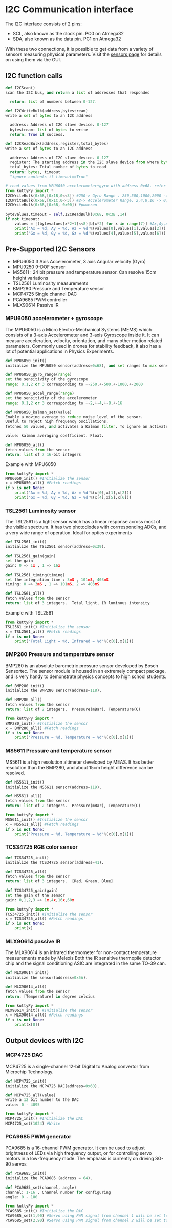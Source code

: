 # I2C Communication interface

The I2C interface consists of 2 pins:

+ SCL, also known as the clock pin. PC0 on Atmega32
+ SDA, also known as the data pin. PC1 on Atmega32

With these two connections, it is possible to get data from a variety of sensors measuring
physical parameters. Visit the [sensors page](../../sensors) for details on using them via the GUI.


## I2C function calls

```python tab="I2CScan" hl_lines="1"
def I2CScan()
scan the I2C bus, and return a list of addresses that responded

  return: list of numbers between 0-127.

```

```python tab="I2CWriteBulk" hl_lines="1"
def I2CWriteBulk(address,bytestream)
write a set of bytes to an I2C address

  address: Address of I2C slave device. 0-127
  bytestream: list of bytes to write
  return: True if success.

```

```python tab="I2CReadBulk" hl_lines="1"
def I2CReadBulk(address,register,total_bytes)
write a set of bytes to an I2C address

  address: Address of I2C slave device. 0-127
  register: The starting address in the I2C slave device from where bytes are to be read 
  total_bytes: Total number of bytes to read
  return: bytes, timeout
  "ignore contents if timeout==True"

```


```python tab="MPU6050 example"  hl_lines="1"
# read values from MPU6050 accelerometer+gyro with address 0x68. refer datasheet.
from kuttyPy import *
I2CWriteBulk(0x68,[0x1B,0<<3]) #250-> Gyro Range . 250,500,1000,2000 -> 0,1,2,3 -> shift left by 3 positions
I2CWriteBulk(0x68,[0x1C,0<<3]) #2-> Accelerometer Range. 2,4,8,16 -> 0,1,2,3 -> shift left by 3 positions
I2CWriteBulk(0x68,[0x6B, 0x00]) #poweron

bytevalues,timeout = self.I2CReadBulk(0x68, 0x3B ,14)
if not timeout:
	values = [(bytevalues[x*2+1]<<8)|b[x*2] for x in range(7)] #Ax,Ay,Az,temp,Gx,Gy,Gz are 16-bit from 2 b-bit each.
	print('Ax = %d, Ay = %d, Az = %d'%(values[0],values[1],values[2]))
	print('Gx = %d, Gy = %d, Gz = %d'%(values[4],values[5],values[6]))

```


## Pre-Supported I2C Sensors

  - MPU6050 3 Axis Accelerometer, 3 axis Angular velocity (Gyro)
  - MPU9250 9-DOF sensor
  - MS5611 : 24 bit pressure and temperature sensor. Can resolve 15cm height variations
  - TSL2561 Luminosity measurements
  - BMP280 Pressure and Temperature sensor
  - MCP4725 Single channel DAC
  - PCA9685 PWM controller
  - MLX90614 Passive IR


### MPU6050 accelerometer + gyroscope
The MPU6050 is a Micro Electro-Mechanical Systems (MEMS) which consists of a 3-axis Accelerometer
 and 3-axis Gyroscope inside it. It can measure acceleration, velocity, orientation,
 and many other motion related parameters. Commonly used in drones for stability feedback,
 it also has a lot of potential applications in Physics Experiments.

```python hl_lines="1"
def MPU6050_init()
initialize the MPU6050 sensor(address=0x68), and set ranges to max sensitivity.
```

```python hl_lines="1"
def MPU6050_gyro_range(range)
set the sensitivity of the gyroscope
range: 0,1,2 or 3 corresponding to +-250,+-500,+-1000,+-2000
```

```python hl_lines="1"
def MPU6050_accel_range(range)
set the sensitivity of the accelerometer
range: 0,1,2 or 3 corresponding to +-2,+-4,+-8,+-16
```


```python hl_lines="1"
def MPU6050_kalman_set(value)
Enable a moving average to reduce noise level of the sensor. 
Useful to reject high frequency oscillations.
fetches 50 values, and activates a Kalman filter. To ignore an activated Kalman Filter, an optional False value can be supplied to `MPU6050_all`

value: kalman averaging coefficient. Float.
```


```python hl_lines="1"
def MPU6050_all()
fetch values from the sensor
return: list of 7 16-bit integers
```

Example with MPU6050

```python 
from kuttyPy import *
MPU6050_init() #Initialize the sensor
x = MPU6050_all() #Fetch readings
if x is not None:
	print('Ax = %d, Ay = %d, Az = %d'%(x[0],x[1],x[2]))
	print('Gx = %d, Gy = %d, Gz = %d'%(x[4],x[5],x[6]))

```

### TSL2561 Luminosity sensor
The TSL2561  is a light sensor which has a
linear response across most of the visible spectrum. It has two photodiodes
with corrresponding ADCs, and a very wide range of operation. Ideal for optics experiments 


```python hl_lines="1"
def TSL2561_init()
initialize the TSL2561 sensor(address=0x39).
```

```python hl_lines="1"
def TSL2561_gain(gain)
set the gain
gain: 0 => 1x , 1 => 16x
```

```python hl_lines="1"
def TSL2561_timing(timing)
set the integration time : 3mS , 101mS, 403mS
timing: 0 => 3mS , 1 => 101mS, 2 => 403mS
```

```python hl_lines="1"
def TSL2561_all()
fetch values from the sensor
return: list of 3 integers.  Total light, IR luminous intensity
```

Example with TSL2561

```python 
from kuttyPy import *
TSL2561_init() #Initialize the sensor
x = TSL2561_all() #Fetch readings
if x is not None:
	print('Total Light = %d, Infrared = %d'%(x[0],x[1]))

```


### BMP280 Pressure and temperature sensor
BMP280 is an absolute barometric pressure sensor developed by Bosch Sensortec.
The sensor module is housed in an extremely compact package, and is very handy to 
demonstrate physics concepts to high school students.

```python tab="BMP280_init" hl_lines="1" 
def BMP280_init()
initialize the BMP280 sensor(address=118).
```

```python tab="BMP280_all" hl_lines="1"
def BMP280_all()
fetch values from the sensor
return: list of 2 integers.  Pressure(mBar), Temperature(C)
```

```python tab="Example"
from kuttyPy import *
BMP280_init() #Initialize the sensor
x = BMP280_all() #Fetch readings
if x is not None:
	print('Pressure = %d, Temperature = %d'%(x[0],x[1]))
```


### MS5611 Pressure and temperature sensor
MS5611 is a high resolution altimeter developed by MEAS.
It has better resolution than the BMP280, and about 15cm height difference can be resolved.

```python tab="MS5611_init" hl_lines="1" 
def MS5611_init()
initialize the MS5611 sensor(address=119).
```

```python tab="MS5611_all" hl_lines="1"
def MS5611_all()
fetch values from the sensor
return: list of 2 integers.  Pressure(mBar), Temperature(C)
```

```python tab="Example"
from kuttyPy import *
MS5611_init() #Initialize the sensor
x = MS5611_all() #Fetch readings
if x is not None:
	print('Pressure = %d, Temperature = %d'%(x[0],x[1]))
```

### TCS34725 RGB color sensor

```python tab="TCS34725_init" hl_lines="1" 
def TCS34725_init()
initialize the TCS34725 sensor(address=41).
```

```python tab="TCS34725_all" hl_lines="1"
def TCS34725_all()
fetch values from the sensor
return: list of 3 integers.  [Red, Green, Blue]
```

```python tab="TCS34725_gain" hl_lines="1"
def TCS34725_gain(gain)
set the gain of the sensor
gain: 0,1,2,3 => 1x,4x,16x,60x
```

```python tab="Example"
from kuttyPy import *
TCS34725_init() #Initialize the sensor
x = TCS34725_all() #Fetch readings
if x is not None:
	print(x)
```


### MLX90614 passive IR
The MLX90614 is an infrared thermometer for non-contact temperature measurements made by Melexis
Both the IR sensitive thermopile detector chip and the signal conditioning ASIC are 
integrated in the same TO-39 can.

```python tab="MLX90614_init" hl_lines="1" 
def MLX90614_init()
initialize the sensor(address=0x5A).
```

```python tab="MLX90614_all" hl_lines="1"
def MLX90614_all()
fetch values from the sensor
return: [Temperature] in degree celcius
```


```python tab="Example"
from kuttyPy import *
MLX90614_init() #Initialize the sensor
x = MLX90614_all() #Fetch readings
if x is not None:
	print(x[0])
```


## Output devices with I2C

### MCP4725 DAC
MCP4725 is a single-channel 12-bit Digital to Analog convertor from Microchip Technology.

```python tab="MCP4725_init" hl_lines="1" 
def MCP4725_init()
initialize the MCP4725 DAC(address=0x60).
```

```python tab="MCP4725_set" hl_lines="1"
def MCP4725_all(value)
write a 12 bit number to the DAC
value: 0 - 4095
```

```python tab="Example"
from kuttyPy import *
MCP4725_init() #Initialize the DAC
MCP4725_set(1024) #Write
```

### PCA9685 PWM generator
PCA9685 is a 16-channel PWM generator. It can be used to adjust brightness of LEDs via high frequency output,
or for controlling servo motors in a low-frequency mode. The emphasis is currently on driving SG-90 servos

```python tab="PCA9685_init" hl_lines="1" 
def PCA9685_init()
initialize the PCA9685 (address = 64).
```

```python tab="PCA9685_set" hl_lines="1"
def PCA9685_set(channel, angle)
channel: 1-16 . Channel number for configuring
angle: 0 - 180
```

```python tab="Example"
from kuttyPy import *
PCA9685_init() #Initialize the DAC
PCA9685_set(1,90) #Servo using PWM signal from channel 1 will be set to 90 degrees
PCA9685_set(2,90) #Servo using PWM signal from channel 2 will be set to 90 degrees
```

